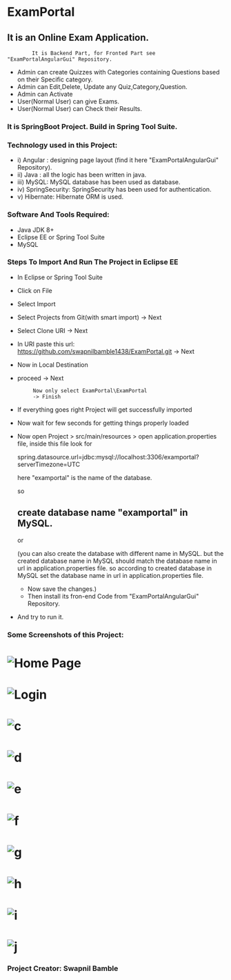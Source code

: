 # ExamPortal
## It is an Online Exam Application. 
            It is Backend Part, for Fronted Part see "ExamPortalAngularGui" Repository.
 - Admin can create Quizzes with Categories containing Questions based on their Specific category.
 - Admin can Edit,Delete, Update any Quiz,Category,Question.
 - Admin can Activate      
 - User(Normal User) can give Exams.
 - User(Normal User) can Check their Results.
              
### It is SpringBoot Project. Build in Spring Tool Suite.

### Technology used in this Project: 
- i) Angular : designing page layout (find it here "ExamPortalAngularGui" Repository). 
- ii) Java : all the logic has been written in java. 
- iii) MySQL: MySQL database has been used as database.
- iv) SpringSecurity: SpringSecurity has been used for authentication.
- v) Hibernate: Hibernate ORM is used.


### Software And Tools Required:
- Java JDK 8+ 
- Eclipse EE or Spring Tool Suite
- MySQL

### Steps To Import And Run The Project in Eclipse EE
- In Eclipse or Spring Tool Suite
- Click on File
- Select Import
- Select Projects from Git(with smart import) -> Next
- Select Clone URI -> Next
- In URI paste this url: https://github.com/swapnilbamble1438/ExamPortal.git
  -> Next
-  Now in Local Destination

-  proceed -> Next

            Now only select ExamPortal\ExamPortal
            -> Finish
   
-  If everything goes right Project will get successfully imported
-  Now wait for few seconds for getting things properly loaded

-  Now open Project > src/main/resources > open application.properties file,
   inside this file look for
   
   spring.datasource.url=jdbc:mysql://localhost:3306/examportal?serverTimezone=UTC

   here "examportal" is the name of the database.
   
     so

   ## create database name "examportal" in MySQL.

    or

   (you can also create the database with different name in MySQL. but the created database
   name in MySQL should match the database name in url in application.properties file.
   so according to created database in MySQL set the database name in url in 
   application.properties 
   file.
   - Now save the changes.)
   - Then install its fron-end Code from "ExamPortalAngularGui" Repository.
  - And try to run it.



### Some Screenshots of this Project:
![Home Page](a1.png)
==================================================================================================================================================================
![Login](a2.png)
==================================================================================================================================================================
![c](a3.png)
==================================================================================================================================================================
![d](a4.png)
==================================================================================================================================================================
![e](a5.png)
==================================================================================================================================================================
![f](a6.png)
==================================================================================================================================================================
![g](a7.png)
==================================================================================================================================================================
![h](a8.png)
==================================================================================================================================================================
![i](a9.png)
==================================================================================================================================================================
![j](a10.png)
==================================================================================================================================================================




### Project Creator: Swapnil Bamble


